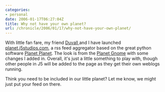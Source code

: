 ```yaml
--- 
categories:
- personal
date: 2006-01-17T06:27:04Z
title: Why not have your own planet?
url: /chronicle/2006/01/17/why-not-have-your-own-planet/
---
```


With little fan fare, my friend <a href="http://www.jamesduvall.com/">Duvall </a>and I have launched <a href="http://planet.j5studios.com/">planet.j5studios.com</a>, a rss feed aggregator based on the great python software <a href="http://www.planetplanet.org/">Planet Planet</a>.  The look is from the <a href="http://planet.gnome.org/">Planet Gnome</a> with some changes I added in.  Overall, it's just a little something to play with, though other people in J5 will be added to the page as they get their own weblogs running.

Think you need to be included in our little planet?  Let me know, we might just put your feed on there.
